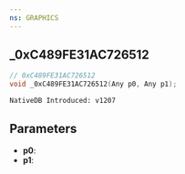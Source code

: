```yaml
---
ns: GRAPHICS
---
```

## _0xC489FE31AC726512

```c
// 0xC489FE31AC726512
void _0xC489FE31AC726512(Any p0, Any p1);
```

```
NativeDB Introduced: v1207
```

## Parameters
* **p0**:
* **p1**:
